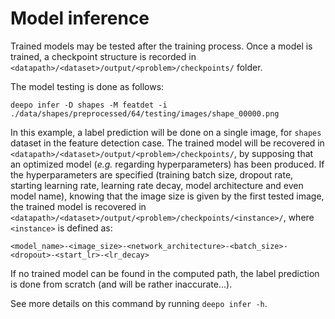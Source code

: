 # Model inference

Trained models may be tested after the training process. Once a model is
trained, a checkpoint structure is recorded in
`<datapath>/<dataset>/output/<problem>/checkpoints/` folder.

The model testing is done as follows:

```
deepo infer -D shapes -M featdet -i ./data/shapes/preprocessed/64/testing/images/shape_00000.png
```

In this example, a label prediction will be done on a single image, for
`shapes` dataset in the feature detection case. The trained model will be
recovered in `<datapath>/<dataset>/output/<problem>/checkpoints/`,
by supposing that an optimized model (*e.g.* regarding hyperparameters) has
been produced. If the hyperparameters are specified (training batch size,
dropout rate, starting learning rate, learning rate decay, model architecture
and even model name), knowing that the image size is given by the first tested
image, the trained model is recovered in
`<datapath>/<dataset>/output/<problem>/checkpoints/<instance>/`, where
`<instance>` is defined as:

```
<model_name>-<image_size>-<network_architecture>-<batch_size>-<dropout>-<start_lr>-<lr_decay>
```

If no trained model can be found in the computed path, the label prediction is
done from scratch (and will be rather inaccurate...).

See more details on this command by running `deepo infer -h`.
